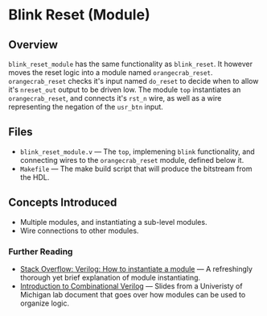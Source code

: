 # Blink Reset (Module)

## Overview
`blink_reset_module` has the same functionality as `blink_reset`. It however moves the reset logic into a module named `orangecrab_reset`. `orangecrab_reset` checks it's input named `do_reset` to decide when to allow it's `nreset_out` output to be driven low. The module `top` instantiates an `orangecrab_reset`, and connects it's `rst_n` wire, as well as a wire representing the negation of the `usr_btn` input. 

## Files

- `blink_reset_module.v` — The `top`, implemening `blink` functionality, and connecting wires to the `orangecrab_reset` module, defined below it.
- `Makefile` — The make build script that will produce the bitstream from the HDL.

## Concepts Introduced

- Multiple modules, and instantiating a sub-level modules.
- Wire connections to other modules.

### Further Reading

- [Stack Overflow: Verilog: How to instantiate a module](https://stackoverflow.com/a/20066851/944605) — A refreshingly thorough yet brief explanation of module instantiating.
- [Introduction to Combinational Verilog](http://www.eecs.umich.edu/courses/eecs270/270lab/270_docs/intro_verilog.pdf) — Slides from a Univeristy of Michigan lab document that goes over how modules can be used to organize logic. 